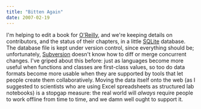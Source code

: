 ```yaml
---
title: "Bitten Again"
date: 2007-02-19
---
```

I'm helping to edit a book for <a href="http://www.oreilly.com">O'Reilly</a>, and we're keeping details on contributors, and the status of their chapters, in a little <a href="http://www.sqlite.org">SQLite</a> database.  The database file is kept under version control, since everything should be; unfortunately, <a href="http://subversion.tigris.org">Subversion</a> doesn't know how to diff or merge concurrent changes.  I've griped about this before: just as languages become more useful when functions and classes are first-class values, so too do data formats become more usable when they are supported by tools that let people create them collaboratively.  Moving the data itself onto the web (as I suggested to scientists who are using Excel spreadsheets as structured lab notebooks) is a stopgap measure: the real world will <em>always</em> require people to work offline from time to time, and we damn well ought to support it.
